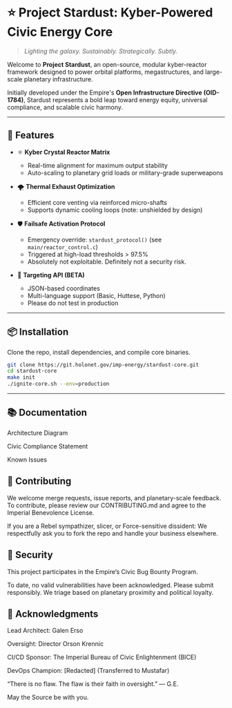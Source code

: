 # ⭐ Project Stardust: Kyber-Powered Civic Energy Core

> *Lighting the galaxy. Sustainably. Strategically. Subtly.*

Welcome to **Project Stardust**, an open-source, modular kyber-reactor framework designed to power orbital platforms, megastructures, and large-scale planetary infrastructure.

Initially developed under the Empire's **Open Infrastructure Directive (OID-1784)**, Stardust represents a bold leap toward energy equity, universal compliance, and scalable civic harmony.

---

## 🚀 Features

- ⚛️ **Kyber Crystal Reactor Matrix**
  - Real-time alignment for maximum output stability
  - Auto-scaling to planetary grid loads or military-grade superweapons

- 🌪️ **Thermal Exhaust Optimization**
  - Efficient core venting via reinforced micro-shafts
  - Supports dynamic cooling loops (note: unshielded by design)

- 🛡️ **Failsafe Activation Protocol**
  - Emergency override: `stardust_protocol()` (see `main/reactor_control.c`)
  - Triggered at high-load thresholds > 97.5%
  - Absolutely not exploitable. Definitely not a security risk.

- 🎯 **Targeting API (BETA)**
  - JSON-based coordinates
  - Multi-language support (Basic, Huttese, Python)
  - Please do not test in production

---

## 📦 Installation

Clone the repo, install dependencies, and compile core binaries.

```bash
git clone https://git.holonet.gov/imp-energy/stardust-core.git
cd stardust-core
make init
./ignite-core.sh --env=production
```
---

## 📚 Documentation
Architecture Diagram

Civic Compliance Statement

Known Issues

## 🤝 Contributing
We welcome merge requests, issue reports, and planetary-scale feedback.
To contribute, please review our CONTRIBUTING.md and agree to the Imperial Benevolence License.

If you are a Rebel sympathizer, slicer, or Force-sensitive dissident:
We respectfully ask you to fork the repo and handle your business elsewhere.

## 🔐 Security
This project participates in the Empire’s Civic Bug Bounty Program.

To date, no valid vulnerabilities have been acknowledged.
Please submit responsibly. We triage based on planetary proximity and political loyalty.

## 🙏 Acknowledgments
Lead Architect: Galen Erso

Oversight: Director Orson Krennic

CI/CD Sponsor: The Imperial Bureau of Civic Enlightenment (BICE)

DevOps Champion: [Redacted] (Transferred to Mustafar)

“There is no flaw. The flaw is their faith in oversight.”
— G.E.

May the Source be with you.
